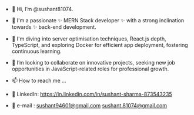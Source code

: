 - 👋 Hi, I’m @sushant81074.
  
- 💞️ I'm a passionate ✨ MERN Stack developer ✨ with a strong inclination towards ✨ back-end development.
   
- 🌱 I'm diving into server optimisation techniques, React.js depth, TypeScript, and exploring Docker for efficient app deployment, fostering continuous learning.
  
- 👀 I’m looking to collaborate on innovative projects, seeking new job opportunities in JavaScript-related roles for professional growth.
  
- 📫 How to reach me ...
  
- 🔗 LinkedIn: https://in.linkedin.com/in/sushant-sharma-873543235
  
- 📨 e-mail : sushant94601@gmail.com
              sushant.81074@gmail.com
